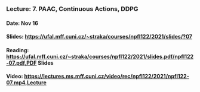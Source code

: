 ### Lecture: 7. PAAC, Continuous Actions, DDPG
#### Date: Nov 16
#### Slides: https://ufal.mff.cuni.cz/~straka/courses/npfl122/2021/slides/?07
#### Reading: https://ufal.mff.cuni.cz/~straka/courses/npfl122/2021/slides.pdf/npfl122-07.pdf,PDF Slides
#### Video: https://lectures.ms.mff.cuni.cz/video/rec/npfl122/2021/npfl122-07.mp4,Lecture
